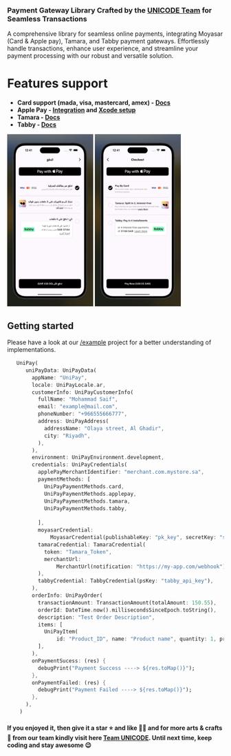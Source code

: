 ### Payment Gateway Library Crafted by the **[UNICODE Team](https://www.unicodesolutions.co/)** for Seamless Transactions

A comprehensive library for seamless online payments, integrating Moyasar (Card & Apple pay), Tamara, and Tabby payment gateways. Effortlessly handle transactions, enhance user experience, and streamline your payment processing with our robust and versatile solution.

# **Features support**

- **Card support (mada, visa, mastercard, amex) - [Docs](https://moyasar.com/docs/api/#api-keys)**
- **Apple Pay - [Integration](https://help.moyasar.com/en/article/moyasar-dashboard-apple-pay-certificate-activation-9l6sd5/) and [Xcode setup](https://help.apple.com/xcode/mac/9.3/#/deva43983eb7?sub=dev44ce8ef13)**
- **Tamara - [Docs](https://docs.tamara.co/introduction/)**
- **Tabby - [Docs](https://api-docs.tabby.ai/)**

<img src="https://raw.githubusercontent.com/UNICODE-Venture/uni_pay/main/assets/screenshots/sc_ar.png" width=200, height=400 alt="UniPay Arabic by Saif"> 
<img src="https://raw.githubusercontent.com/UNICODE-Venture/uni_pay/main/assets/screenshots/sc_en.png" width=200, height=400 alt="UniPay English by Saif">

## Getting started

Please have a look at our [/example](https://pub.dev/packages/uni_pay/example) project for a better understanding of implementations.

```dart
   UniPay(
      uniPayData: UniPayData(
        appName: "UniPay",
        locale: UniPayLocale.ar,
        customerInfo: UniPayCustomerInfo(
          fullName: "Mohammad Saif",
          email: "example@mail.com",
          phoneNumber: "+966555666777",
          address: UniPayAddress(
            addressName: "Olaya street, Al Ghadir",
            city: "Riyadh",
          ),
        ),
        environment: UniPayEnvironment.development,
        credentials: UniPayCredentials(
          applePayMerchantIdentifier: "merchant.com.mystore.sa",
          paymentMethods: [
            UniPayPaymentMethods.card,
            UniPayPaymentMethods.applepay,
            UniPayPaymentMethods.tamara,
            UniPayPaymentMethods.tabby,

          ],
          moyasarCredential:
              MoyasarCredential(publishableKey: "pk_key", secretKey: "sk_key"),
          tamaraCredential: TamaraCredential(
            token: "Tamara_Token",
            merchantUrl:
                MerchantUrl(notification: "https://my-app.com/webhook"),
          ),
          tabbyCredential: TabbyCredential(psKey: "tabby_api_key"),
        ),
        orderInfo: UniPayOrder(
          transactionAmount: TransactionAmount(totalAmount: 150.55),
          orderId: DateTime.now().millisecondsSinceEpoch.toString(),
          description: "Test Order Description",
          items: [
            UniPayItem(
                id: "Product_ID", name: "Product name", quantity: 1, price: 50)
          ],
        ),
        onPaymentSucess: (res) {
          debugPrint("Payment Success ----> ${res.toMap()}");
        },
        onPaymentFailed: (res) {
          debugPrint("Payment Failed ----> ${res.toMap()}");
        },
      ),
    )
```

#### If you enjoyed it, then give it a star ⭐️ and like 👍🏻 and for more arts & crafts 🎨 from our team kindly visit here [Team UNICODE](https://pub.dev/publishers/unicodesolutions.co/packages). Until next time, keep coding and stay awesome 😉
